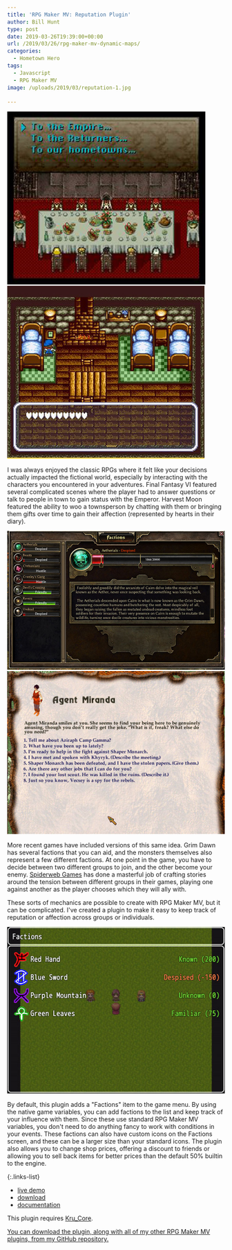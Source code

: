 ```yaml
---
title: 'RPG Maker MV: Reputation Plugin'
author: Bill Hunt
type: post
date: 2019-03-26T19:39:00+00:00
url: /2019/03/26/rpg-maker-mv-dynamic-maps/
categories:
  - Hometown Hero
tags:
  - Javascript
  - RPG Maker MV
image: /uploads/2019/03/reputation-1.jpg

---
```

![Final Fantasy VI banquet with Emperor Gestahl](/uploads/2019/03/ff6.jpg)![Harvest Moon heart affection ranks](/uploads/2019/03/harvestmoon.jpg)

I was always enjoyed the classic RPGs where it felt like your decisions actually
impacted the fictional world, especially by interacting with the characters you
encountered in your adventures. Final Fantasy VI featured several complicated
scenes where the player had to answer questions or talk to people in town to
gain status with the Emperor. Harvest Moon featured the ability to woo a
townsperson by chatting with them or bringing them gifts over time to gain their
affection (represented by hearts in their diary).

![Grim Dawn factions screen](/uploads/2019/03/grimdawn.jpg)![Geneforge 4 by Spiderweb Games](/uploads/2019/03/geneforge4.jpg)

More recent games have included versions of this same idea. Grim Dawn has
several factions that you can aid, and the monsters themselves also represent
a few different factions. At one point in the game, you have to decide between
two different groups to join, and the other become your enemy.
[Spiderweb Games](https://www.spiderwebsoftware.com/) has done a masterful job
of crafting stories around the tension between different groups in their games,
playing one against another as the player chooses which they will ally with.

These sorts of mechanics are possible to create with RPG Maker MV, but it can be
complicated. I've created a plugin to make it easy to keep track of reputation
or affection across groups or individuals.

![Reputation plugin for RPG Maker MV](/uploads/2019/03/reputation-1.jpg)

By default, this plugin adds a "Factions" item to the game menu. By using the
native game variables, you can add factions to the list and keep track of your
influence with them. Since these use standard RPG Maker MV variables, you don't
need to do anything fancy to work with conditions in your events. These factions
can also have custom icons on the Factions screen, and these can be a larger
size than your standard icons. The plugin also allows you to change shop prices,
offering a discount to friends or allowing you to sell back items for better
prices than the default 50% builtin to the  engine.

{:.links-list}
* [live demo](/demo/Kru_Reputation/)
* [download](https://raw.githubusercontent.com/krues8dr/rpgmakermv-plugins/master/Kru_Reputation.js)
* [documentation](https://github.com/krues8dr/rpgmakermv-plugins/wiki/Kru_Reputation)

This plugin requires [Kru_Core](https://raw.githubusercontent.com/krues8dr/rpgmakermv-plugins/master/Kru_Core.js).

[You can download the plugin, along with all of my other RPG Maker MV plugins,
from my GitHub repository.](https://github.com/krues8dr/rpgmakermv-plugins)